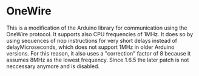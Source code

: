 OneWire
=======

This is a modification of the Arduino library for communication using 
the OneWire protocol. It supports also CPU frequencies of 1MHz. It
does so by using sequences of nop instructions for very short delays
instead of delayMicroseconds, which does not support 1MHz in older
Arduino versions. For this reason, it also uses a "correction" factor
of 8 because it assumes 8MHz as the lowest frequency. Since 1.6.5 the
later patch is not neccessary anymore and is disabled.

